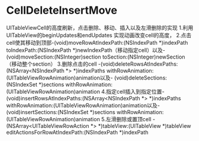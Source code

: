 # CellDeleteInsertMove
UITableViewCell的高度刷新，点击删除、移动、插入以及左滑删除的实现
1.利用UITableView的beginUpdates和endUpdates 实现动画改变cell的高度，
2.点击cell使其移动到顶部-(void)moveRowAtIndexPath:(NSIndexPath *)indexPath toIndexPath:(NSIndexPath *)newIndexPath（移动指定cell）以及-(void)moveSection:(NSInteger)section toSection:(NSInteger)newSection（移动整个section）
3.删除点击的cell -(void)deleteRowsAtIndexPaths:(NSArray<NSIndexPath *> *)indexPaths withRowAnimation:(UITableViewRowAnimation)animation以及- (void)deleteSections:(NSIndexSet *)sections withRowAnimation:(UITableViewRowAnimation)animation
4.指定cell插入到指定位置- (void)insertRowsAtIndexPaths:(NSArray<NSIndexPath *> *)indexPaths withRowAnimation:(UITableViewRowAnimation)animation以及- (void)insertSections:(NSIndexSet *)sections withRowAnimation:(UITableViewRowAnimation)animation
5.左滑删除或置顶cell - (NSArray<UITableViewRowAction *> *)tableView:(UITableView *)tableView editActionsForRowAtIndexPath:(NSIndexPath *)indexPath
